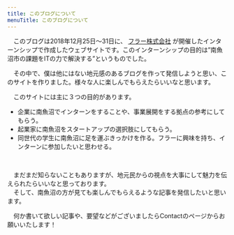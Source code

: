 ```yaml
---
title: このブログについて
menuTitle: このブログについて
---
```


　このブログは2018年12月25日〜31日に、
 [フラー株式会社](https://fuller-inc.com/)
 が開催したインターンシップで作成したウェブサイトです。このインターンシップの目的は”南魚沼市の課題をITの力で解決する”というものでした。
 <br />

　その中で、僕は他にはない地元感のあるブログを作って発信しようと思い、このサイトを作りました。様々な人に楽しんでもらえたらいいなと思います。
<br />

　このサイトには主に３つの目的があります。
- 企業に南魚沼でインターンをすることや、事業展開をする拠点の参考にしてもらう。
- 起業家に南魚沼をスタートアップの選択肢にしてもらう。
- 同世代の学生に南魚沼に足を運ぶきっかけを作る。フラーに興味を持ち、インターンに参加したいと思わせる。
 <br />

　まだまだ知らないこともありますが、地元民からの視点を大事にして魅力を伝えられたらいいなと思っております。  
　そして、南魚沼の方が見ても楽しんでもらえるような記事を発信したいと思います。
 <br />
 
　何か書いて欲しい記事や、要望などがございましたらContactのページからお願いいたします！

